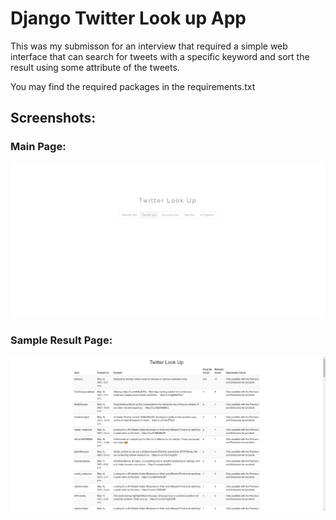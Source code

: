 # Django Twitter Look up App
This was my submisson for an interview that required a simple web interface that can search for tweets with a specific keyword and sort the result using some attribute of the tweets.

You may find the required packages in the requirements.txt

## Screenshots:

### Main Page:
![alt text](https://github.com/AbdAsh/Django-Twitter-Look-up-App/blob/main/screenshots/mainpage.png?raw=true)
### Sample Result Page:
![alt text](https://github.com/AbdAsh/Django-Twitter-Look-up-App/blob/main/screenshots/sampleresult.png?raw=true)

